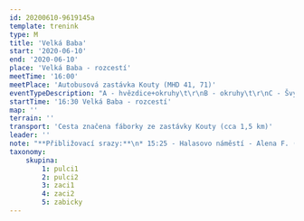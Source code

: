 ```yaml
---
id: 20200610-9619145a
template: trenink
type: M
title: 'Velká Baba'
start: '2020-06-10'
end: '2020-06-10'
place: 'Velká Baba - rozcestí'
meetTime: '16:00'
meetPlace: 'Autobusová zastávka Kouty (MHD 41, 71)'
eventTypeDescription: "A - hvězdice+okruhy\t\r\nB - okruhy\t\r\nC - Švýcarská hra"
startTime: '16:30 Velká Baba - rozcestí'
map: ''
terrain: ''
transport: 'Cesta značena fáborky ze zastávky Kouty (cca 1,5 km)'
leader: ''
note: "**Přibližovací srazy:**\n* 15:25 - Halasovo náměstí - Alena F. (tel. 605 440 445)\n\t* *varianta MHD: 15:32\tAutobus 44 - Královo Pole, nádraží \t15:39,\t15:41\tAutobus 71 - Ivanovice, Kouty 15:55*\n* 15:25 - Přívrat (parkoviště u Billy) - Lenka H. (tel. 737 353 537)\n\t* *varianta MHD: Přívrat \t15:32\tTrolejbus 30 - Semilasso 15:39, 15:42\tAutobus 71 - Ivanovice, Kouty 15:55*\t\nDejte opět dopředu vědět, kdo budet chtít srazů využít, případně kdo nabízíte odvoz."
taxonomy:
    skupina:
        1: pulci1
        2: pulci2
        3: zaci1
        4: zaci2
        5: zabicky
---
```

